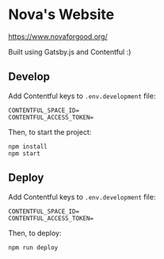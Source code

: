 # Nova's Website

https://www.novaforgood.org/

Built using Gatsby.js and Contentful :)

## Develop

Add Contentful keys to `.env.development` file:
```
CONTENTFUL_SPACE_ID=
CONTENTFUL_ACCESS_TOKEN=
```

Then, to start the project:
```
npm install
npm start
```

## Deploy

Add Contentful keys to `.env.development` file:
```
CONTENTFUL_SPACE_ID=
CONTENTFUL_ACCESS_TOKEN=
```

Then, to deploy:
```
npm run deploy
```
